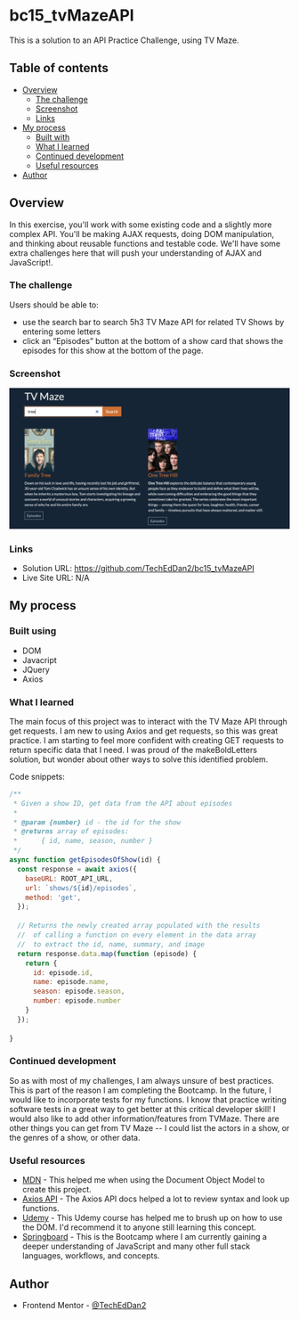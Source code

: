 # bc15_tvMazeAPI
This is a solution to an API Practice Challenge, using TV Maze. 

## Table of contents

- [Overview](#overview)
  - [The challenge](#the-challenge)
  - [Screenshot](#screenshot)
  - [Links](#links)
- [My process](#my-process)
  - [Built with](#built-with)
  - [What I learned](#what-i-learned)
  - [Continued development](#continued-development)
  - [Useful resources](#useful-resources)
- [Author](#author)

## Overview

In this exercise, you'll work with some existing code and a slightly more complex API. You'll be making AJAX requests, doing DOM manipulation, and thinking about reusable functions and testable code. We'll have some extra challenges here that will push your understanding of AJAX and JavaScript!.

### The challenge

Users should be able to:

- use the search bar to search 5h3 TV Maze API for related TV Shows by entering some letters
- click an “Episodes” button at the bottom of a show card that shows the episodes for this show at the bottom of the page.

### Screenshot

![](./images/screenshot.png)


### Links

- Solution URL: https://github.com/TechEdDan2/bc15_tvMazeAPI
- Live Site URL: N/A

## My process

### Built using

- DOM 
- Javacript
- JQuery
- Axios

### What I learned

The main focus of this project was to interact with the TV Maze API through get requests. I am new to using Axios and get requests, so this was great practice. I am starting to feel more confident with creating GET requests to return specific data that I need. I was proud of the makeBoldLetters solution, but wonder about other ways to solve this identified problem.   

Code snippets:


```js
/**
 * Given a show ID, get data from the API about episodes
 * 
 * @param {number} id - the id for the show
 * @returns array of episodes:
 *      { id, name, season, number }
 */
async function getEpisodesOfShow(id) {
  const response = await axios({
    baseURL: ROOT_API_URL,
    url: `shows/${id}/episodes`,
    method: 'get',
  });

  // Returns the newly created array populated with the results 
  //  of calling a function on every element in the data array 
  //  to extract the id, name, summary, and image
  return response.data.map(function (episode) {
    return {
      id: episode.id,
      name: episode.name,
      season: episode.season,
      number: episode.number
    }
  });

}
```

### Continued development

So as with most of my challenges, I am always unsure of best practices. This is part of the reason I am completing the Bootcamp. In the future, I would like to incorporate tests for my functions. I know that practice writing software tests in a great way to get better at this critical developer skill! I would also like to add other information/features from TVMaze. There are other things you can get from TV Maze -- I could list the actors in a show, or the genres of a show, or other data.


### Useful resources

- [MDN](https://developer.mozilla.org/en-US/docs/Web/API/Document_Object_Model) - This helped me when using the Document Object Model to create this project. 
- [Axios API](https://axios-http.com/docs/api_intro) - The Axios API docs helped a lot to review syntax and look up functions. 
- [Udemy](https://www.udemy.com/course/the-web-developer-bootcamp) - This Udemy course has helped me to brush up on how to use the DOM. I'd recommend it to anyone still learning this concept.
- [Springboard](https://www.springboard.com/) - This is the Bootcamp where I am currently gaining a deeper understanding of JavaScript and many other full stack languages, workflows, and concepts.  

## Author

- Frontend Mentor - [@TechEdDan2](https://www.frontendmentor.io/profile/TechEdDan2)
